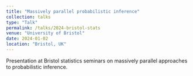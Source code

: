 ```yaml
---
title: "Massively parallel probabilistic inference"
collection: talks
type: "Talk"
permalink: /talks/2024-bristol-stats
venue: "University of Bristol"
date: 2024-01-02
location: "Bristol, UK"
---
```


Presentation at Bristol statistics seminars on massively parallel approaches to probabilistic inference. 